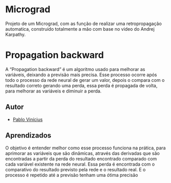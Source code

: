 
# Micrograd

Projeto de um Micrograd, com as função de realizar uma retropropagação  automatica, construido totalmente a mão com base no video do Andrej Karpathy.


# Propagation backward

A “Propagation backward” é um algoritmo usado para melhorar as variáveis, deixando a previsão mais precisa. Esse processo ocorre após todo o processo da rede neural de gerar um valor, depois o compara com o resultado correto gerando uma perda, essa perda é propagada de volta, para melhorar as variáveis e diminuir a perda.
## Autor

- [Pablo Vinícius](https://github.com/PabloViniciusSS)




## Aprendizados

O objetivo é entender melhor como esse processo funciona na prática, para aprimorar as variáveis que são dinâmicas, através das derivadas que são encontradas a partir da perda do resultado encontrado comparado com cada variável existente na rede neural.
Essa perda é encontrada com o comparativo do resultado previsto pela rede e o resultado real.
E o processo é repetido até a previsão tenham uma ótima precisão

